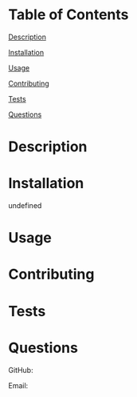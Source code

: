 # 
    
# Table of Contents
    
[Description](./README.md#description)
    
[Installation](./README.md#installation)
    
[Usage](./README.md#usage)
    
[Contributing](./README.md#contributing)
    
[Tests](./README.md#tests)
    
[Questions](./README.md#questions)
    
# Description
    
 
    
# Installation
    
 undefined
    
# Usage
    
 
    
# Contributing
    
 
    
# Tests
    
 
    
# Questions
    
GitHub: 
    
Email: 
    